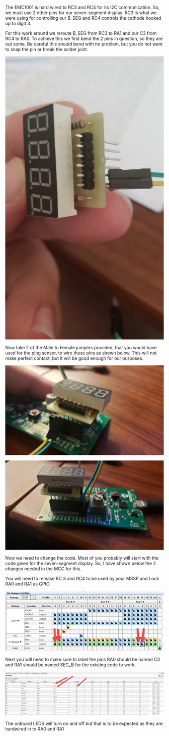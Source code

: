The EMC1001 is hard wired to RC3 and RC4 for its I2C communication. So, we must use 2 other pins for our seven-segment display. RC3 is what we were using for controlling our B_SEG and RC4 controls the cathode hooked up to digit 3.

For this work around we reroute B_SEG from RC3 to RA1 and our C3 from RC4 to RA0. To achieve this we first bend the 2 pins in question, so they are out some. Be careful this should bend with no problem, but you do not want to snap the pin or break the solder joint.

 ![alt text](https://github.com/RShankar/Intro-to-Microprocessors/blob/master/Lab%20Project%20Examples/Seven_Segment_Display_With_EMC1001/T1.jpg)
 
 Now take 2 of the Male to Female jumpers provided, that you would have used for the ping sensor, to wire these pins as shown below. This will not make perfect contact, but it will be good enough for our purposes.
 
 ![alt text](https://github.com/RShankar/Intro-to-Microprocessors/blob/master/Lab%20Project%20Examples/Seven_Segment_Display_With_EMC1001/T2.jpg)
 
 ![alt text](https://github.com/RShankar/Intro-to-Microprocessors/blob/master/Lab%20Project%20Examples/Seven_Segment_Display_With_EMC1001/T3.jpg)
 
 Now we need to change the code. Most of you probably will start with the code given for the seven-segment display. So, I have shown below the 2 changes needed in the MCC for this.
 
 You will need to release RC 3 and RC4 to be used by your MSSP and Lock RA0 and RA1 as GPIO.
 
 ![alt text](https://github.com/RShankar/Intro-to-Microprocessors/blob/master/Lab%20Project%20Examples/Seven_Segment_Display_With_EMC1001/TPM.png)
 
 Next you will need to make sure to label the pins RA0 should be named C3 and RA1 should be named SEG_B for the existing code to work.
 
 ![alt text](https://github.com/RShankar/Intro-to-Microprocessors/blob/master/Lab%20Project%20Examples/Seven_Segment_Display_With_EMC1001/TPM2.png)
 
The onboard LEDS will turn on and off but that is to be expected as they are hardwired in to RA0 and RA1

